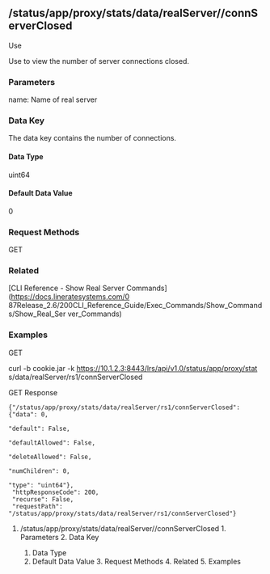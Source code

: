 ## /status/app/proxy/stats/data/realServer/<name>/connServerClosed

Use

Use to view the number of server connections closed.

### Parameters

name: Name of real server

### Data Key

The data key contains the number of connections.

#### Data Type

uint64

#### Default Data Value

0

### Request Methods

GET

### Related

[CLI Reference - Show Real Server Commands](https://docs.lineratesystems.com/0
87Release_2.6/200CLI_Reference_Guide/Exec_Commands/Show_Commands/Show_Real_Ser
ver_Commands)

### Examples

GET

curl -b cookie.jar -k https://10.1.2.3:8443/lrs/api/v1.0/status/app/proxy/stat
s/data/realServer/rs1/connServerClosed

GET Response

    
    {"/status/app/proxy/stats/data/realServer/rs1/connServerClosed": {"data": 0,
                                                                            "default": False,
                                                                            "defaultAllowed": False,
                                                                            "deleteAllowed": False,
                                                                            "numChildren": 0,
                                                                            "type": "uint64"},
     "httpResponseCode": 200,
     "recurse": False,
     "requestPath": "/status/app/proxy/stats/data/realServer/rs1/connServerClosed"}
    

  1. /status/app/proxy/stats/data/realServer/<name>/connServerClosed
    1. Parameters
    2. Data Key
      1. Data Type
      2. Default Data Value
    3. Request Methods
    4. Related
    5. Examples

